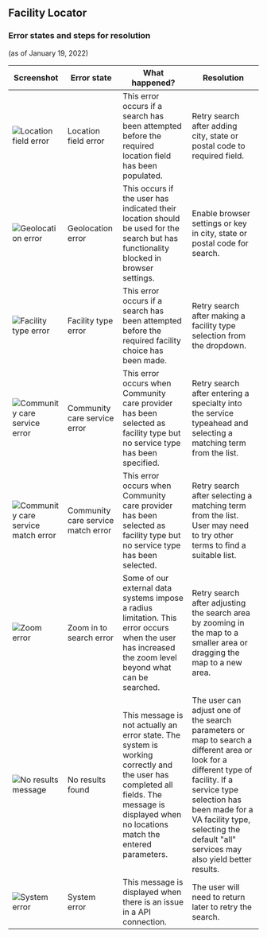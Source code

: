 ## Facility Locator
### Error states and steps for resolution 
(as of January 19, 2022)

| Screenshot	|	Error state	|	What happened?	|	Resolution	|	
| --- |	---	|	---	|	---	|	
|	![Location field error](https://github.com/department-of-veterans-affairs/va.gov-team/blob/master/products/facilities/facility-locator/images/location%20field%20error.PNG)| Location field error	|	This error occurs if a search has been attempted before the required location field has been populated. 	|	Retry search after adding city, state or postal code to required field.		
|![Geolocation error](https://github.com/department-of-veterans-affairs/va.gov-team/blob/master/products/facilities/facility-locator/images/geolocation%20error.PNG)	|	Geolocation error	|	This occurs if the user has indicated their location should be used for the search but has functionality blocked in browser settings. 	|	Enable browser settings or key in city, state or postal code for search. 		
|![Facility type error](https://github.com/department-of-veterans-affairs/va.gov-team/blob/master/products/facilities/facility-locator/images/facility%20type%20error.PNG)	|	Facility type error	|	This error occurs if a search has been attempted before the required facility choice has been made. 	|	Retry search after making a facility type selection from the dropdown.
|![Community care service error](https://github.com/department-of-veterans-affairs/va.gov-team/blob/master/products/facilities/facility-locator/images/community%20care%20service%20error.PNG)	|	Community care service error	|	This error occurs when Community care provider has been selected as facility type but no service type has been specified.	|	Retry search after entering a specialty into the service typeahead and selecting a matching term from the list. 		
|	![Community care service match error](https://github.com/department-of-veterans-affairs/va.gov-team/blob/master/products/facilities/facility-locator/images/community%20care%20service%20match%20error.PNG)|	Community care service match error	|	This error occurs when Community care provider has been selected as facility type but no service type has been selected. 	|	Retry search after selecting a matching term from the list. User may need to try other terms to find a suitable list. 		
| ![Zoom error](https://github.com/department-of-veterans-affairs/va.gov-team/blob/master/products/facilities/facility-locator/images/zoom%20in%20to%20search%20error.PNG)	|	Zoom in to search error	|	Some of our external data systems impose a radius limitation. This error occurs when the user has increased the zoom level beyond what can be searched.  |	Retry search after adjusting the search area by zooming in the map to a smaller area or dragging the map to a new area. 
|	![No results message](https://github.com/department-of-veterans-affairs/va.gov-team/blob/master/products/facilities/facility-locator/images/no%20results%20found%20error.PNG)|	No results found	|	This message is not actually an error state. The system is working correctly and the user has completed all fields. The message is displayed when no locations match the entered parameters. 	|	The user can adjust one of the search parameters or map to search a different area or look for a different type of facility. If a service type selection has been made for a VA facility type, selecting the default "all" services may also yield better results. 	
|![System error](https://github.com/department-of-veterans-affairs/va.gov-team/blob/master/products/facilities/facility-locator/images/system%20error.png)	|	System error	|	This message is displayed when there is an issue in a API connection. 	|	The user will need to return later to retry the search. 		
